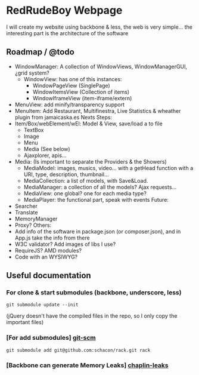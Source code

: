 RedRudeBoy Webpage
==================
I will create my website using backbone & less, the web is very simple... the interesting part is the architecture of the software


Roadmap / @todo
---------------
* WindowManager: A collection of WindowViews, WindowManagerGUI, ¿grid system?
	* WindowView: has one of this instances:
		* WindowPageView (SinglePage)
		* WindowItemsView (Collection of items)
		* WindowIframeView (item-iframe/extern)
* MenuView: add minify/transparency support
* MenuItem: Add Restaurant, Multifinestra, Live Statistics & wheather plugin from jamaicaska.es
Nexts Steps:
* Item/Box/webElement/wEl: Model & View, save/load a to file
	* TextBox
	* Image
	* Menu
	* Media (See below)
	* Ajaxplorer, apis...
* Media: (Is important to separate the Providers & the Showers)
	* MediaModel: images, musics, video... with a getHead function with a URI, type, description, thumbnail...
	* MediaCollection: a list of models, with Save&Load.
	* MediaManager: a collection of all the models? Ajax requests...
	* MediaView: one global? one for each media type? 
	* MediaPlayer: the functional part, speak with events
Future:
* Searcher
* Translate
* MemoryManager
* Proxy?
Others:
* Add info of the software in package.json (or composer.json), and in App.js take the info from there
* W3C validator? Add images of libs I use?
* RequireJS? AMD modules?
* Code with an WYSIWYG?

Useful documentation
--------------------
### For clone & start submodules (backbone, underscore, less)
	git submodule update --init
(jQuery doesn't have the compiled files in the repo, so I only copy the important files)

### [For add submodules] [git-scm]
	git submodule add git@github.com:schacon/rack.git rack

### [Backbone can generate Memory Leaks] [chaplin-leaks]

[git-scm]: http://git-scm.com/book/en/Git-Tools-Submodules
[chaplin-leaks]: https://github.com/chaplinjs/chaplin/tree/4a7c2f598db57bb2f3e45e77500a8071f5abd09c#memory-management-and-object-disposal